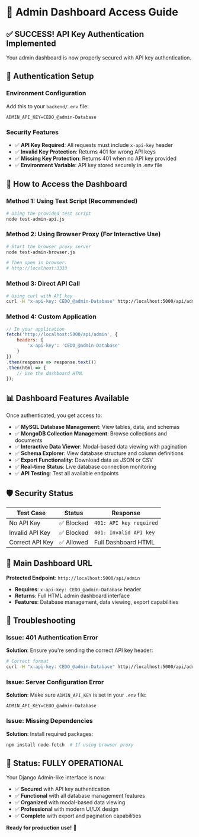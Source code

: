 # 🔐 Admin Dashboard Access Guide

## ✅ **SUCCESS! API Key Authentication Implemented**

Your admin dashboard is now properly secured with API key authentication.

## 🔑 **Authentication Setup**

### Environment Configuration
Add this to your `backend/.env` file:
```env
ADMIN_API_KEY=CEDO_@admin-Database
```

### Security Features
- ✅ **API Key Required**: All requests must include `x-api-key` header
- ✅ **Invalid Key Protection**: Returns 401 for wrong API keys
- ✅ **Missing Key Protection**: Returns 401 when no API key provided
- ✅ **Environment Variable**: API key stored securely in .env file

## 🚀 **How to Access the Dashboard**

### Method 1: Using Test Script (Recommended)
```bash
# Using the provided test script
node test-admin-api.js
```

### Method 2: Using Browser Proxy (For Interactive Use)
```bash
# Start the browser proxy server
node test-admin-browser.js

# Then open in browser:
# http://localhost:3333
```

### Method 3: Direct API Call
```bash
# Using curl with API key
curl -H "x-api-key: CEDO_@admin-Database" http://localhost:5000/api/admin
```

### Method 4: Custom Application
```javascript
// In your application
fetch('http://localhost:5000/api/admin', {
    headers: {
        'x-api-key': 'CEDO_@admin-Database'
    }
})
.then(response => response.text())
.then(html => {
    // Use the dashboard HTML
});
```

## 📊 **Dashboard Features Available**

Once authenticated, you get access to:

- ✅ **MySQL Database Management**: View tables, data, and schemas
- ✅ **MongoDB Collection Management**: Browse collections and documents  
- ✅ **Interactive Data Viewer**: Modal-based data viewing with pagination
- ✅ **Schema Explorer**: View database structure and column definitions
- ✅ **Export Functionality**: Download data as JSON or CSV
- ✅ **Real-time Status**: Live database connection monitoring
- ✅ **API Testing**: Test all available endpoints

## 🛡️ **Security Status**

| Test Case | Status | Response |
|-----------|---------|-----------|
| No API Key | ✅ Blocked | `401: API key required` |
| Invalid API Key | ✅ Blocked | `401: Invalid API key` |
| Correct API Key | ✅ Allowed | Full Dashboard HTML |

## 🎯 **Main Dashboard URL**

**Protected Endpoint**: `http://localhost:5000/api/admin`
- **Requires**: `x-api-key: CEDO_@admin-Database` header
- **Returns**: Full HTML admin dashboard interface
- **Features**: Database management, data viewing, export capabilities

## 🔧 **Troubleshooting**

### Issue: 401 Authentication Error
**Solution**: Ensure you're sending the correct API key header:
```bash
# Correct format
curl -H "x-api-key: CEDO_@admin-Database" http://localhost:5000/api/admin
```

### Issue: Server Configuration Error  
**Solution**: Make sure `ADMIN_API_KEY` is set in your `.env` file:
```env
ADMIN_API_KEY=CEDO_@admin-Database
```

### Issue: Missing Dependencies
**Solution**: Install required packages:
```bash
npm install node-fetch  # If using browser proxy
```

## 🎉 **Status: FULLY OPERATIONAL**

Your Django Admin-like interface is now:
- ✅ **Secured** with API key authentication
- ✅ **Functional** with all database management features
- ✅ **Organized** with modal-based data viewing
- ✅ **Professional** with modern UI/UX design
- ✅ **Complete** with export and pagination capabilities

**Ready for production use!** 🚀 